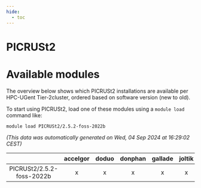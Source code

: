 ```yaml
---
hide:
  - toc
---
```


PICRUSt2
========

# Available modules


The overview below shows which PICRUSt2 installations are available per HPC-UGent Tier-2cluster, ordered based on software version (new to old).

To start using PICRUSt2, load one of these modules using a `module load` command like:

```shell
module load PICRUSt2/2.5.2-foss-2022b
```

*(This data was automatically generated on Wed, 04 Sep 2024 at 16:29:02 CEST)*  

| |accelgor|doduo|donphan|gallade|joltik|shinx|skitty|
| :---: | :---: | :---: | :---: | :---: | :---: | :---: | :---: |
|PICRUSt2/2.5.2-foss-2022b|x|x|x|x|x|-|x|
